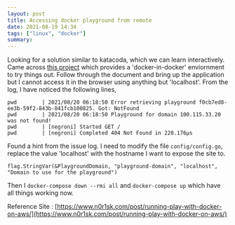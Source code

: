 ```yaml
---
layout: post
title: Accessing docker playground from remote
date: 2021-08-19 14:34
tags: ["linux", "docker"]
summary:
---
```


Looking for a solution similar to katacoda, which we can learn interactively. Came across [this project](https://github.com/play-with-docker/play-with-docker) which provides a 'docker-in-docker' enviornment to try things out. Follow through the document and bring up the application but I cannot access it in the browser using anything but 'localhost'. From the log, I have noticed the following lines,

```
pwd        | 2021/08/20 06:18:50 Error retrieving playground f0cb7ed8-ee3b-59f2-843b-841fcb100825. Got: NotFound
pwd        | 2021/08/20 06:18:50 Playground for domain 100.115.33.20 was not found!
pwd        | [negroni] Started GET /
pwd        | [negroni] Completed 404 Not Found in 220.176µs
```

Found a hint from the issue log. I need to modify the file `config/config.go`, replace the value 'localhost' with the hostname I want to expose the site to. 

```
flag.StringVar(&PlaygroundDomain, "playground-domain", "localhost", "Domain to use for the playground")
```

Then I `docker-compose down --rmi all` and `docker-compose up` which have all things working now.

Reference Site : [https://www.n0r1sk.com/post/running-play-with-docker-on-aws/](https://www.n0r1sk.com/post/running-play-with-docker-on-aws/)
